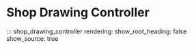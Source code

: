 # Shop Drawing Controller

::: shop_drawing_controller
    rendering:
        show_root_heading: false
        show_source: true
